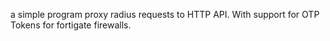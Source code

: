 a simple program proxy radius requests to HTTP API.
With support for OTP Tokens for fortigate firewalls.
